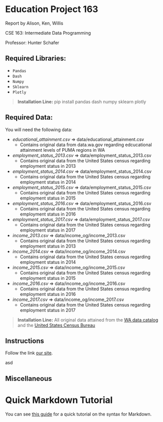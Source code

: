 # Education Project 163
Report by Alison, Ken, Willis

CSE 163: Intermediate Data Programming

Professor: Hunter Schafer

## Required Libraries:
* `Pandas`
* `Dash`
* `Numpy`
* `Sklearn`
* `Plotly`
> **Installation Line:** pip install pandas dash numpy sklearn plotly

## Required Data:
You will need the following data:

- *educational_attainment.csv* => data/educational_attainment.csv
    - Contains original data from data.wa.gov regarding edcucational attainment levels of PUMA regions in WA
- *employment_status_2013.csv* => data/employment_status_2013.csv
    - Contains original data from the United States census regarding employment status in 2013
- *employment_status_2014.csv* => data/employment_status_2014.csv
    - Contains original data from the United States census regarding employment status in 2014
- *employment_status_2015.csv* => data/employment_status_2015.csv
    - Contains original data from the United States census regarding employment status in 2015 
- *employment_status_2016.csv* => data/employment_status_2016.csv
    - Contains original data from the United States census regarding employment status in 2016 
- *employment_status_2017.csv* => data/employment_status_2017.csv
    - Contains original data from the United States census regarding employment status in 2017 
- *income_2013.csv* => data/income_og/income_2013.csv
    - Contains original data from the United States census regarding employment status in 2013 
- *income_2014.csv* => data/income_og/income_2014.csv
    - Contains original data from the United States census regarding employment status in 2014 
- *income_2015.csv* => data/income_og/income_2015.csv
    - Contains original data from the United States census regarding employment status in 2015 
- *income_2016.csv* => data/income_og/income_2016.csv
    - Contains original data from the United States census regarding employment status in 2016 
- *income_2017.csv* => data/income_og/income_2017.csv
    - Contains original data from the United States census regarding employment status in 2017 
> **Installation Line:** All original data attained from the [WA data catalog](https://catalog.data.gov/dataset/educational-attainment-of-washington-population-by-age-race-ethnicity-and-puma-region) and the [United States Census Bureau](https://data.census.gov/table?q=median+income&t=Earnings+(Individuals)&g=0400000US53,53$7950000&tid=ACSST1Y2013.S2001)

## Instructions
Follow the link [our site](http://127.0.0.1:8050/).



asd


## Miscellaneous


# Quick Markdown Tutorial
You can see [this guide](https://guides.github.com/features/mastering-markdown/)
for a quick tutorial on the syntax for Markdown.

